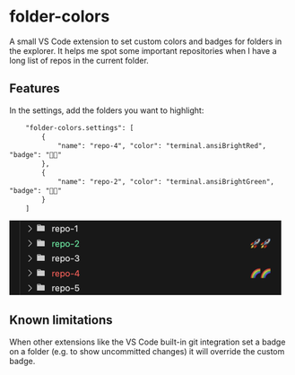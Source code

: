# folder-colors

A small VS Code extension to set custom colors and badges for folders in the explorer.
It helps me spot some important repositories when I have a long list of repos in the current folder.

## Features

In the settings, add the folders you want to highlight:
```
    "folder-colors.settings": [
        {
            "name": "repo-4", "color": "terminal.ansiBrightRed", "badge": "🌈🌈"
        },
        {
            "name": "repo-2", "color": "terminal.ansiBrightGreen", "badge": "🚀🚀"
        }
    ]
```

![Demo with 2 decorated paths](doc/images/demo.png)

## Known limitations

When other extensions like the VS Code built-in git integration set a badge on a folder (e.g. to show uncommitted changes) it will override the custom badge.